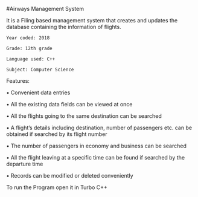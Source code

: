 #Airways Management System

It is a Filing based management system that creates and updates the database containing the information of flights. 
```
Year coded: 2018

Grade: 12th grade

Language used: C++

Subject: Computer Science
```

Features:

•	Convenient data entries

•	All the existing data fields can be viewed at once  

•	All the flights going to the same destination can be searched 


•	A flight’s details including destination, number of passengers etc. can be obtained if searched by its flight number

•	The number of passengers in economy and business can be searched

•	All the flight leaving at a specific time can be found if searched by the departure time

•	Records can be modified or deleted conveniently 

To run the Program open it in Turbo C++ 
